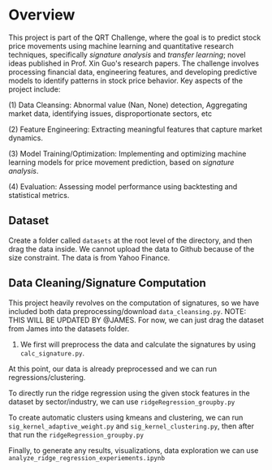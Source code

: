 # Overview

This project is part of the QRT Challenge, where the goal is to predict stock price movements using machine learning and quantitative research techniques, specifically *signature analysis* and *transfer learning*; novel ideas published in Prof. Xin Guo's research papers.
The challenge involves processing financial data, engineering features, and developing predictive models to identify patterns in stock price behavior.
Key aspects of the project include:

(1) Data Cleansing: Abnormal value (Nan, None) detection, Aggregating market data, identifying issues, disproportionate sectors, etc

(2) Feature Engineering: Extracting meaningful features that capture market dynamics.

(3) Model Training/Optimization: Implementing and optimizing machine learning models for price movement prediction, based on *signature analysis*.

(4) Evaluation: Assessing model performance using backtesting and statistical metrics.

## Dataset
Create a folder called `datasets` at the root level of the directory, and then drag the data inside. We cannot upload the data to Github because of the size constraint. The data is from Yahoo Finance.

## Data Cleaning/Signature Computation

This project heavily revolves on the computation of signatures, so we have included both data preprocessing/download `data_cleansing.py`. NOTE: THIS WILL BE UPDATED BY @JAMES. For now, we can just drag the dataset from James into the datasets folder.

1) We first will preprocess the data and calculate the signatures by using `calc_signature.py`.

At this point, our data is already preprocessed and we can run regressions/clustering. 

To directly run the ridge regression using the given stock features in the dataset by sector/industry, we can use `ridgeRegression_groupby.py`

To create automatic clusters using kmeans and clustering, we can run `sig_kernel_adaptive_weight.py` and `sig_kernel_clustering.py`, then after that run the `ridgeRegression_groupby.py`

Finally, to generate any results, visualizations, data exploration we can use `analyze_ridge_regression_experiements.ipynb`
